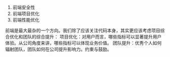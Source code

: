 

1. 前端安全性
2. 前端项目优化
3. 前端性能优化


前端是最大最杂的一个方向。我们除了应该关注代码本身，其实更应该考虑项目综合优化和团队的综合提升：
项目优化：对用户而言，哪些指标可以显著提升用户体验。从公司角度来讲，哪些指标可以体现业务价值。
团队提升：优秀个人如何辐射团队，团队如何在公司提升影响力。约束与鼓励。

